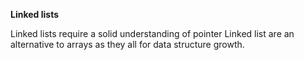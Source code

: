 **Linked lists**

Linked lists require a solid understanding of pointer
Linked list are an alternative to arrays as they all for data structure growth.
